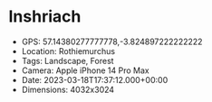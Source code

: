 # Inshriach

- GPS: 57.14380277777778,-3.824897222222222
- Location: Rothiemurchus
- Tags: Landscape, Forest
- Camera: Apple iPhone 14 Pro Max
- Date: 2023-03-18T17:37:12.000+00:00
- Dimensions: 4032x3024

